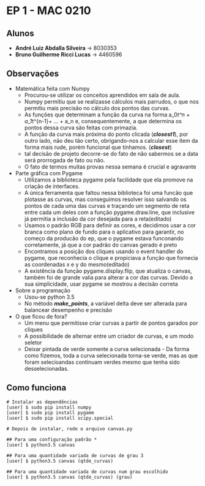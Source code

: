 # EP 1 - MAC 0210

## Alunos
* **André Luiz Abdalla Silveira** -> 8030353
* **Bruno Guilherme Ricci Lucas** -> 4460596
## Observações

* Matemática  feita com Numpy
    * Procurou-se utilizar os conceitos aprendidos em sala de aula.
    * Numpy permitiu que se realizasse cálculos mais parrudos, o que
    nos permitiu mais precisão no cálculo dos pontos das curvas.
    * As funções que determinam a função da curva na forma
    a_0*t^n + a_1*t^{n-1}+ ... + a_n e, consequentemente, a que
    determina os pontos dessa curva são feitas com primazia.
    * A função da curva mais próxima do ponto clicada (**_closest1_**),
    por outro lado, não deu tão certo, obrigando-nos a calcular esse
    item da forma mais rude, porém funcional que tínhamos. (**_closest_**)
    * tal decisão de projeto decorre-se do fato de não sabermos se a data
     será prorrogada de fato ou não.
    * O fato de termos muitas provas nessa semana é crucial e agravante
* Parte gráfica com Pygame
    * Utilizamos a biblioteca pygame pela facilidade que ela promove na
    criação de interfaces.
    * A única ferramenta que faltou nessa biblioteca foi uma funcão que
    plotasse as curvas, mas conseguimos resolver isso salvando os pontos
    de cada uma das curvas e traçando um segmento de reta entre cada um
    deles com a função pygame.draw.line, que inclusive já permitia a
    inclusão da cor desejada para a reta(editado)
    * Usamos o padrão RGB para definir as cores, e decidimos usar a cor
    branca como plano de fundo para o aplicativo para garantir, no começo
    da producão do ep, que o pygame estava funconando corretamente, já
    que a cor padrão do canvas gerado é preto
    * Encontramos a posição dos cliques usando o event handler do pygame,
    que reconhecia o clique e propiciava a função que fornecia as
    coordenadas x e y do mesmo(editado)
    * A existência da função pygame.display.flip, que atualiza o canvas,
    também foi de grande valia para alterar a cor das curvas. Devido a
    sua simplicidade, usar pygame se mostrou a decisão correta
* Sobre a programação
    * Usou-se python 3.5
    * No método **_make_points_**, a
    variável delta deve ser alterada
    para balancear desempenho e precisão
* O que ficou de fora?
    * Um menu que permitisse criar curvas a partir de pontos garados por
    cliques
    * A possibilidade de alternar entre um criador de curvas, e um modo
    seletor
    * Deixar pintada de verde somente a curva selecionada - Da forma como
    fizemos, toda a curva selecionada torna-se verde, mas as que foram
    selecioandas continuam verdes mesmo que tenha sido desselecionadas.

## Como funciona

```
# Instalar as dependências
[user] $ sudo pip install numpy
[user] $ sudo pip install pygame
[user] $ sudo pip install scipy.special

# Depois de instalar, rode o arquivo canvas.py

## Para uma configuração padrão *
[user] $ python3.5 canvas

## Para uma quantidade variada de curvas de grau 3
[user] $ python3.5 canvas (qtde_curvas)

## Para uma quantidade variada de curvas num grau escolhido
[user] $ python3.5 canvas (qtde_curvas) (grau)
```
